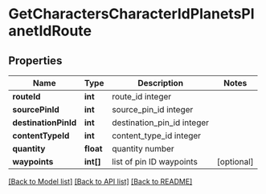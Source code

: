 # GetCharactersCharacterIdPlanetsPlanetIdRoute

## Properties
Name | Type | Description | Notes
------------ | ------------- | ------------- | -------------
**routeId** | **int** | route_id integer | 
**sourcePinId** | **int** | source_pin_id integer | 
**destinationPinId** | **int** | destination_pin_id integer | 
**contentTypeId** | **int** | content_type_id integer | 
**quantity** | **float** | quantity number | 
**waypoints** | **int[]** | list of pin ID waypoints | [optional] 

[[Back to Model list]](../README.md#documentation-for-models) [[Back to API list]](../README.md#documentation-for-api-endpoints) [[Back to README]](../README.md)


